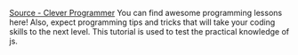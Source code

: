 [Source - Clever Programmer](https://www.youtube.com/channel/UCqrILQNl5Ed9Dz6CGMyvMTQ) You can find awesome programming lessons here! Also, expect programming tips and tricks that will take your coding skills to the next level.
This tutorial is used to test the practical knowledge of js.

